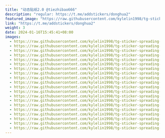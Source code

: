 ```yaml
---
title: "动态贴纸2.0 @tiezhibao666"
description: "regular: https://t.me/addstickers/donghua2"
featured_image: "https://raw.githubusercontent.com/kylelin1998/tg-sticker-spreading-worldwide-images/main/img/614699a0-59e8-461c-a4ba-4d359fcae79b.jpg"
link: "https://t.me/addstickers/donghua2"
weight: 3
date: 2024-01-16T15:45:41+08:00
images:
  - https://raw.githubusercontent.com/kylelin1998/tg-sticker-spreading-worldwide-images/main/img/614699a0-59e8-461c-a4ba-4d359fcae79b.jpg
  - https://raw.githubusercontent.com/kylelin1998/tg-sticker-spreading-worldwide-images/main/img/53990075-b8c6-4d8d-92f7-03ef28336438.jpg
  - https://raw.githubusercontent.com/kylelin1998/tg-sticker-spreading-worldwide-images/main/img/cd038d78-79cc-4c2e-8fbe-f0b3e141310e.jpg
  - https://raw.githubusercontent.com/kylelin1998/tg-sticker-spreading-worldwide-images/main/img/9ac52bbe-14ee-4188-9592-352520fa94ed.jpg
  - https://raw.githubusercontent.com/kylelin1998/tg-sticker-spreading-worldwide-images/main/img/5acc4743-24a9-4357-96ec-c5b868ffbb6f.jpg
  - https://raw.githubusercontent.com/kylelin1998/tg-sticker-spreading-worldwide-images/main/img/6c2d707b-41f3-46bf-a190-499921b401a7.jpg
  - https://raw.githubusercontent.com/kylelin1998/tg-sticker-spreading-worldwide-images/main/img/6535dce3-3598-4375-b977-4b0e447fe0ef.jpg
  - https://raw.githubusercontent.com/kylelin1998/tg-sticker-spreading-worldwide-images/main/img/9824631d-d7fb-4d4c-8134-a9c00280a4fb.jpg
  - https://raw.githubusercontent.com/kylelin1998/tg-sticker-spreading-worldwide-images/main/img/5eba5cad-7407-408c-8af9-e33df3d0bc78.jpg
  - https://raw.githubusercontent.com/kylelin1998/tg-sticker-spreading-worldwide-images/main/img/db740e73-962b-4a94-94bb-75892a24eb77.jpg
  - https://raw.githubusercontent.com/kylelin1998/tg-sticker-spreading-worldwide-images/main/img/74d4d296-dcc8-425b-977c-d13ff00a80d8.jpg
  - https://raw.githubusercontent.com/kylelin1998/tg-sticker-spreading-worldwide-images/main/img/08b7532b-8552-450f-add8-9bac800b3bac.jpg
  - https://raw.githubusercontent.com/kylelin1998/tg-sticker-spreading-worldwide-images/main/img/be52c9f0-d1d1-4ce7-92d3-0e62f37a6c7d.jpg
  - https://raw.githubusercontent.com/kylelin1998/tg-sticker-spreading-worldwide-images/main/img/e9b0033f-a866-40dd-9342-4c5ad08ae401.jpg
  - https://raw.githubusercontent.com/kylelin1998/tg-sticker-spreading-worldwide-images/main/img/11334776-f28d-49e7-bd43-a471e142c86c.jpg
  - https://raw.githubusercontent.com/kylelin1998/tg-sticker-spreading-worldwide-images/main/img/93ec0e32-0227-4217-a13b-fb56ec5929ac.jpg
  - https://raw.githubusercontent.com/kylelin1998/tg-sticker-spreading-worldwide-images/main/img/19043c3f-193c-4216-9a36-b9aa47a9e9fd.jpg
  - https://raw.githubusercontent.com/kylelin1998/tg-sticker-spreading-worldwide-images/main/img/fe7b10bd-dfe4-43d3-9d03-95836ca67f68.jpg
  - https://raw.githubusercontent.com/kylelin1998/tg-sticker-spreading-worldwide-images/main/img/035bd04a-b859-4440-a7cf-2cf59953a8a5.jpg
  - https://raw.githubusercontent.com/kylelin1998/tg-sticker-spreading-worldwide-images/main/img/7b3bb0a3-4b2d-4cf6-85ef-9c2349dce477.jpg
---
```

